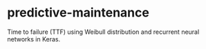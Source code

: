 # predictive-maintenance
Time to failure (TTF) using Weibull distribution and recurrent neural networks in Keras.
